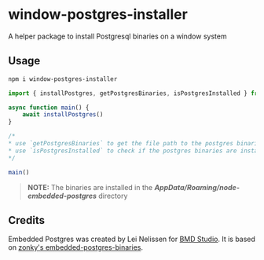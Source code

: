 # window-postgres-installer

A helper package to install Postgresql binaries on a window system

## Usage

```bash
npm i window-postgres-installer
```

```ts
import { installPostgres, getPostgresBinaries, isPostgresInstalled } from 'window-postgres-installer';

async function main() {
    await installPostgres()
}

/* 
* use `getPostgresBinaries` to get the file path to the postgres binaries
* use `isPostgresInstalled` to check if the postgres binaries are installed
*/

main()
```

> **NOTE:** The binaries are installed in the ***AppData/Roaming/node-embedded-postgres*** directory

## Credits

Embedded Postgres was created by Lei Nelissen for [BMD
Studio](https://bmd.studio). It is based on [zonky's embedded-postgres-binaries](https://github.com/zonkyio/embedded-postgres).
